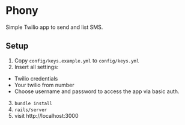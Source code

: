# Phony

Simple Twilio app to send and list SMS.

## Setup

1. Copy `config/keys.example.yml` to `config/keys.yml`
2. Insert all settings:
  * Twilio credentials
  * Your twilio from number
  * Choose username and password to access the app via basic auth.
3. `bundle install`
4. `rails/server`
5. visit http://localhost:3000
